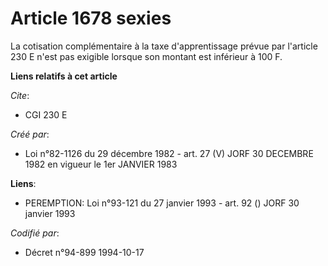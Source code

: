 # Article 1678 sexies

La cotisation complémentaire à la taxe d'apprentissage prévue par l'article 230 E n'est pas exigible lorsque son montant est
inférieur à 100 F.

**Liens relatifs à cet article**

_Cite_:

  - CGI 230 E

_Créé par_:

  - Loi n°82-1126 du 29 décembre 1982 - art. 27 (V) JORF 30 DECEMBRE 1982 en vigueur le 1er JANVIER 1983

**Liens**:

  - PEREMPTION: Loi n°93-121 du 27 janvier 1993 - art. 92 () JORF 30 janvier 1993

_Codifié par_:

  - Décret n°94-899 1994-10-17
